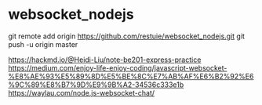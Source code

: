 # websocket_nodejs

git remote add origin https://github.com/restuie/websocket_nodejs.git
git push -u origin master



https://hackmd.io/@Heidi-Liu/note-be201-express-practice
https://medium.com/enjoy-life-enjoy-coding/javascript-websocket-%E8%AE%93%E5%89%8D%E5%BE%8C%E7%AB%AF%E6%B2%92%E6%9C%89%E8%B7%9D%E9%9B%A2-34536c333e1b
https://waylau.com/node.js-websocket-chat/
